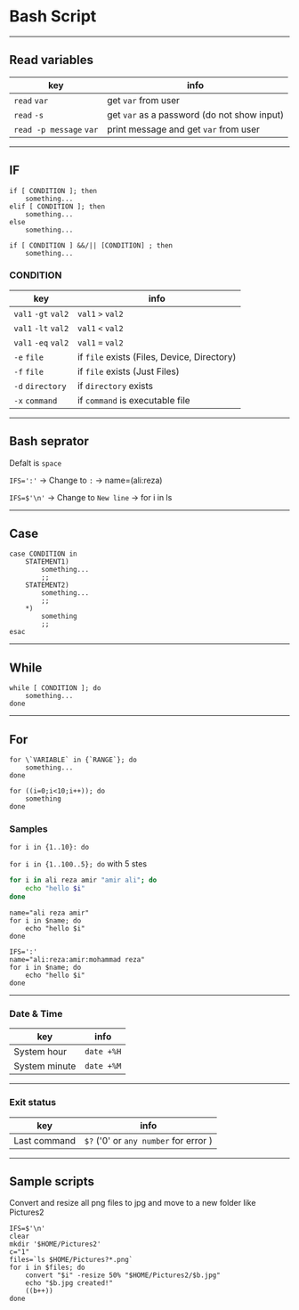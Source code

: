 # Bash Script

---
## Read variables

| key | info |
|-----|------|
| `read` `var` | get `var` from user |
| `read` `-s` | get `var` as a password (do not show input) |
| `read -p message` `var` | print message and get `var` from user |

---
## IF

```
if [ CONDITION ]; then
    something...
elif [ CONDITION ]; then
    something...
else
    something...
```

```
if [ CONDITION ] &&/|| [CONDITION] ; then
    something...
```

### CONDITION

| key | info |
|-----|------|
| `val1` `-gt` `val2` | `val1` `>` `val2` |
| `val1` `-lt` `val2` | `val1` `<` `val2` |
| `val1` `-eq` `val2` | `val1` `=` `val2` |
| `-e` `file` | if `file` exists (Files, Device, Directory) |
| `-f` `file` | if `file` exists (Just Files) |
| `-d` `directory` | if `directory` exists |
| `-x` `command` | if `command` is executable file |

---
## Bash seprator
Defalt is `space`

`IFS=':'`   -> Change to `:`        -> name=(ali:reza)

`IFS=$'\n'` -> Change to `New line` -> for i in ls

---
## Case

```
case CONDITION in
    STATEMENT1)
        something...
        ;;
    STATEMENT2)
        something...
        ;;
    *)
        something
        ;;
esac
```

---
## While

```
while [ CONDITION ]; do
    something...
done
```

---
## For

```
for \`VARIABLE` in {`RANGE`}; do
    something...
done
```

```
for ((i=0;i<10;i++)); do
    something
done
```

### Samples

```for i in {1..10}: do```

```for i in {1..100..5}; do```  with 5 stes

```bash
for i in ali reza amir "amir ali"; do
    echo "hello $i"
done
```

```
name="ali reza amir"
for i in $name; do
    echo "hello $i"
done
```

```
IFS=':'
name="ali:reza:amir:mohammad reza"
for i in $name; do
    echo "hello $i"
done
```
---
### Date & Time

| key | info |
|-----|------|
| System hour | ``date +%H`` |
| System minute | ``date +%M`` |

---
### Exit status

| key | info |
|-----|------|
| Last command | `$?` ('0' or `any number` for error ) |

---
## Sample scripts

Convert and resize all png files to jpg and move to a new folder like Pictures2

```
IFS=$'\n'
clear
mkdir '$HOME/Pictures2'
c="1"
files=`ls $HOME/Pictures?*.png`
for i in $files; do
    convert "$i" -resize 50% "$HOME/Pictures2/$b.jpg"
    echo "$b.jpg created!"
    ((b++))
done
```
